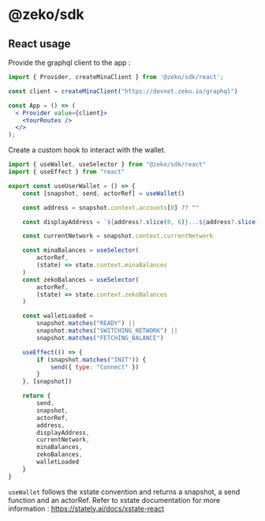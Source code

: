 # @zeko/sdk

## React usage

Provide the graphql client to the app :

```jsx
import { Provider, createMinaClient } from '@zeko/sdk/react';

const client = createMinaClient("https://devnet.zeko.io/graphql")

const App = () => (
  < Provider value={client}>
    <YourRoutes />
  </>
);
```

Create a custom hook to interact with the wallet.

```jsx
import { useWallet, useSelector } from "@zeko/sdk/react"
import { useEffect } from "react"

export const useUserWallet = () => {
	const [snapshot, send, actorRef] = useWallet()

	const address = snapshot.context.accounts[0] ?? ""

	const displayAddress = `${address?.slice(0, 6)}...${address?.slice(-4)}`

	const currentNetwork = snapshot.context.currentNetwork

	const minaBalances = useSelector(
		actorRef,
		(state) => state.context.minaBalances
	)
	const zekoBalances = useSelector(
		actorRef,
		(state) => state.context.zekoBalances
	)

	const walletLoaded =
		snapshot.matches("READY") ||
		snapshot.matches("SWITCHING_NETWORK") ||
		snapshot.matches("FETCHING_BALANCE")

	useEffect(() => {
		if (snapshot.matches("INIT")) {
			send({ type: "Connect" })
		}
	}, [snapshot])

	return {
		send,
		snapshot,
		actorRef,
		address,
		displayAddress,
		currentNetwork,
		minaBalances,
		zekoBalances,
		walletLoaded
	}
}
```

`useWallet` follows the xstate convention and returns a snapshot, a send function and an actorRef.
Refer to xstate documentation for more information :
https://stately.ai/docs/xstate-react
